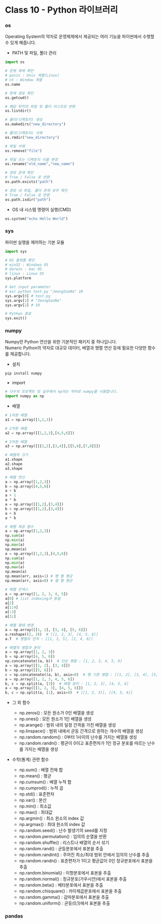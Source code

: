 # Class 10 - Python 라이브러리

### os
Operating System의 약자로 운영체제에서 제공되는 여러 기능을 파이썬에서 수행할 수 있게 해줍니다.

- PATH 및 파일, 폴더 관리
```py
import os

# 운영 체제 확인
# posix : Unix 계열(Linux)
# nt : Window 계열
os.name

# 현재 경로 확인
os.getcwd()

# 해당 위치의 파일 및 폴더 리스트로 반환
os.listdir()

# 폴더(디렉토리) 생성
os.makedirs("new_directory")

# 폴더(디렉토리) 삭제
os.rmdir("new_directory")

# 파일 삭제
os.remove("file")

# 파일 또는 디렉토리 이름 변경
os.rename("old_name","new_name")

# 경로 존재 확인
# True / False 로 반환
os.path.exists("path")

# 경로 내 파일, 폴더 존재 유무 확인
# True / False 로 반환
os.path.isdir("path")
```

- OS 내 시스템 명령어 실행(CMD)
```py
os.system("echo Hello World")
```

### sys
파이썬 실행을 제어하는 기본 모듈

```py
import sys

# OS 플랫폼 확인
# win32 : Windows OS
# darwin : mac OS
# linux : Linux OS
sys.platform

# Get input parameter
# ex) python test.py "JeongSooNa" 10
sys.argv[0] # test.py
sys.argv[1] # "JeongSooNa"
sys.argv[2] # 10

# Python 종료
sys.exit()

```

### numpy
Numpy란 Python 연산을 위한 기본적인 패키지 중 하나입니다.  
Numeric Python의 약자로 대규모 데이터, 배열과 행렬 연산 등에 필요한 다양한 함수를 제공합니다.

- 설치
```bash
pip install numpy
```

- import
```py
# 다수의 프로젝트 및 실무에서 np라는 약어로 numpy를 사용합니다.
import numpy as np
```

- 배열
```py
# 1차원 배열
a1 = np.array([1,2,3])

# 2차원 배열
a2 = np.array([[1,2,3],[4,5,6]])

# 3차원 배열
a3 = np.array([[[1,2],[3,4]],[[5,6],[7,8]]])

# 배열의 크기
a1.shape
a2.shape
a3.shape

# 배열 연산
a = np.array([1,2,3])
b = np.array([4,5,6])
a + b
a + 1
a * b
a = np.array([[1,2],[3,4]])
b = np.array([[1,2],[3,4]])
a + b
a * b

# 배열 제공 함수
a = np.array([1,2,3])
np.sum(a)
np.min(a)
np.max(a)
np.mean(a)
a = np.array([1,2,3],[4,5,6])
np.sum(a)
np.min(a)
np.max(a)
np.mean(a)
np.mean(arr, axis=1) # 행 별 평균
np.mean(arr, axis=0) # 열 별 평균

# 배열 인덱스
a = np.array([1, 2, 3, 4, 5])
a[0] # list indexing과 동일
a[2]
a[1:4]
a[:3]
a[3:]

# 배열 형태 변경
a = np.array([[1, 2], [3, 4], [5, 6]])
a.reshape((2, 3))  # [[1, 2, 3], [4, 5, 6]]
a.T  # 행렬의 전치 : [[1, 3, 5], [2, 4, 6]]

# 배열의 병합과 분리
a = np.array([1, 2, 3])
b = np.array([4, 5, 6])
np.concatenate((a, b))  # 단순 병합 : [1, 2, 3, 4, 5, 6]
a = np.array([[1, 2], [3, 4]])
b = np.array([[5, 6]])
c = np.concatenate((a, b), axis=0)  # 행 기준 병합 : [[1, 2], [3, 4], [5, 6]]
a = np.array([1, 2, 3, 4, 5, 6])
b, c = np.split(a, [3])  # 배열 분리 : [1, 2, 3], [4, 5, 6]
a = np.array([[1, 2, 3], [4, 5, 6]])
b, c = np.split(a, [1], axis=0)  # [[1, 2, 3]], [[4, 5, 6]]
```
- 그 외 함수
    - np.zeros() : 모든 원소가 0인 배열을 생성
    - np.ones() : 모든 원소가 1인 배열을 생성
    - np.arange() : 범위 내의 일정 간격을 가진 배열을 생성
    - np.linspace() : 범위 내에서 균등 간격으로 원하는 개수의 배열을 생성
    - np.random.random() : 0부터 1사이의 난수를 가지는 배열을 생성
    - np.random.randn() : 평균이 0이고 표준편차가 1인 정규 분포를 따르는 난수를 가지는 배열을 생성

- 수학(통계) 관련 함수
    - np.sum() : 배열 전체 합
    - np.mean() : 평균
    - np.cumsum() : 배열 누적 합
    - np.cumprod() : 누적 곱
    - np.std() : 표준편차
    - np.var() : 분산
    - np.min() : 최소값
    - np.max() : 최대값
    - np.argmin() : 최소 원소의 index 값
    - np.argmax() : 최대 원소의 index 값
    - np.random.seed() : 난수 발생기의 seed를 지정
    - np.random.permutation() : 임의의 순열을 반환
    - np.random.shuffle() : 리스트나 배열의 순서 섞기
    - np.random.rand() : 균등분포에서 표본을 추출
    - np.random.randint() : 주어진 최소/최대 범위 안에서 임의의 난수를 추출
    - np.random.randn() : 표준편차가 1이고 평균값이 0인 정규분포에서 표본을 추출
    - np.random.binomial() : 이항분포에서 표본을 추출
    - np.random.normal() : 정규분포(가우시안)에서 표본을 추출
    - np.random.beta() : 베타분포에서 표본을 추출
    - np.random.chisquare() : 카이제곱분포에서 표본을 추출
    - np.random.gamma() : 감마분포에서 표본을 추출
    - np.random.uniform() : 균등(0,1)에서 표본을 추출

###  pandas